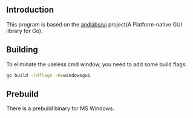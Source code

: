 ## Introduction

This program is based on the [andlabs/ui][1] project(A Platform-native GUI library for Go).


## Building

To eliminate the useless cmd window, you need to add some build flags:
```sh
go build -ldflags -H=windowsgui
```

## Prebuild

There is a prebuild binary for MS Windows.


[1]: https://github.com/andlabs/ui/
